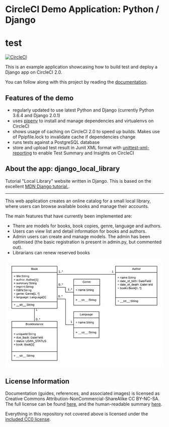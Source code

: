 # CircleCI Demo Application: Python / Django
# test
[![CircleCI](https://circleci.com/gh/CircleCI-Public/circleci-demo-python-django.svg?style=svg)](https://circleci.com/gh/CircleCI-Public/circleci-demo-python-django)

This is an example application showcasing how to build test and deploy a Django app on CircleCI 2.0.

You can follow along with this project by reading the [documentation](https://circleci.com/docs/2.0/language-python/).

## Features of the demo

- regularly updated to use latest Python and Django (currently Python 3.6.4 and Django 2.0.1)
- uses [pipenv](http://pipenv.readthedocs.io/en/latest/) to install and manage dependencies and virtualenvs on CircleCI
- shows usage of caching on CircleCI 2.0 to speed up builds. Makes use of Ppipfile.lock to invalidate cache if dependencies change
- runs tests against a PostgreSQL database
- store and upload test result in Junit XML format with [unittest-xml-reporting](https://github.com/xmlrunner/unittest-xml-reporting) to enable Test Summary and Insights on CircleCI

## About the app: django_local_library

Tutorial "Local Library" website written in Django. This is based on the excellent [MDN Django tutorial.](https://developer.mozilla.org/en-US/docs/Learn/Server-side/Django/Tutorial_local_library_website).

----

This web application creates an online catalog for a small local library, where users can browse available books and manage their accounts.

The main features that have currently been implemented are:

* There are models for books, book copies, genre, language and authors.
* Users can view list and detail information for books and authors.
* Admin users can create and manage models. The admin has been optimised (the basic registration is present in admin.py, but commented out).
* Librarians can renew reserved books

![Local Library Model](https://github.com/mdn/django-locallibrary-tutorial/blob/master/catalog/static/images/local_library_model_uml.png)

## License Information

Documentation (guides, references, and associated images) is licensed as Creative Commons Attribution-NonCommercial-ShareAlike CC BY-NC-SA. The full license can be found [here](http://creativecommons.org/licenses/by-nc-sa/4.0/legalcode), and the human-readable summary [here](http://creativecommons.org/licenses/by-nc-sa/4.0/).

Everything in this repository not covered above is licensed under the [included CC0 license](LICENSE).

